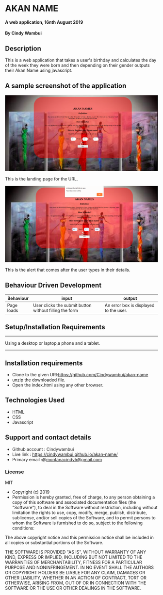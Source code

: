 # AKAN NAME
#### A web application, 16nth August 2019
#### By **Cindy Wambui**
## Description
This is  a web application that takes a user's birthday and calculates the day of the week they were born and then depending on their gender outputs their Akan Name using javascript. 

## A sample screenshot of the application
![sample1](images/screenshot2.png)

This is the landing page for the URL.

![sample1](images/screenshot1.png)

This is the alert that comes after the user types in their details.

## Behaviour Driven Development

| Behaviour  | input |  output |
| ------------ | ------------- | ------------ |
| Page loads | User clicks the submit button without filling the form | An error box is displayed to the user. |

## Setup/Installation Requirements
****
Using a desktop or laptop,a phone and a tablet.
****
## Installation requirements

- Clone to the given URl:https://github.com/Cindywambui/akan-name
- unzip the downloaded file.
- Open the index.html using any other browser.
## Technologies Used
- HTML
- CSS
- Javascript
## Support and contact details
- Github account : Cindywambui
- Live link : https://cindywambui.github.io/akan-name/
- Primary email :@montanacindy5@gmail.com
### License
 MIT 
- Copyright (c) 2019 
- Permission is hereby granted, free of charge, to any person obtaining a copy of this software and associated documentation files (the "Software"), to deal in the Software without restriction, including without limitation the rights to use, copy, modify, merge, publish, distribute, sublicense, and/or sell copies of the Software, and to permit persons to whom the Software is furnished to do so, subject to the following conditions:

The above copyright notice and this permission notice shall be included in all copies or substantial portions of the Software.




THE SOFTWARE IS PROVIDED "AS IS", WITHOUT WARRANTY OF ANY KIND, EXPRESS OR IMPLIED, INCLUDING BUT NOT LIMITED TO THE WARRANTIES OF MERCHANTABILITY, FITNESS FOR A PARTICULAR PURPOSE AND NONINFRINGEMENT. IN NO EVENT SHALL THE AUTHORS OR COPYRIGHT HOLDERS BE LIABLE FOR ANY CLAIM, DAMAGES OR OTHER LIABILITY, WHETHER IN AN ACTION OF CONTRACT, TORT OR OTHERWISE, ARISING FROM, OUT OF OR IN CONNECTION WITH THE SOFTWARE OR THE USE OR OTHER DEALINGS IN THE SOFTWARE.

